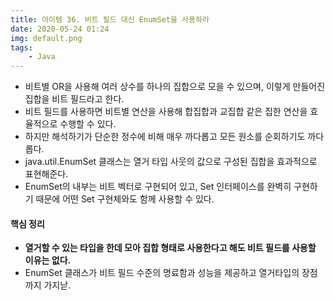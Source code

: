 ```yaml
---
title: 아이템 36. 비트 필드 대신 EnumSet을 사용하라
date: 2020-05-24 01:24
img: default.png
tags:
    - Java
---
```

- 비트별 OR을 사용해 여러 상수를 하나의 집합으로 모을 수 있으며, 이렇게 만들어진 집합을 비트 필드라고 한다.
- 비트 필드를 사용하면 비트별 연산을 사용해 합집합과 교집합 같은 집한 연산을 효율적으로 수행할 수 있다.
- 하지만 해석하기가 단순한 정수에 비해 매우 까다롭고 모든 원소를 순회하기도 까다롭다.
- java.util.EnumSet 클래스는 열거 타입 사웃의 값으로 구성된 집합을 효과적으로 표현해준다.
- EnumSet의 내부는 비트 벡터로 구현되어 있고, Set 인터페이스를 완벽히 구현하기 때문에 어떤 Set 구현체와도 함께 사용할 수 있다.

#### 핵심 정리
- **열거할 수 있는 타입을 한데 모아 집합 형태로 사용한다고 해도 비트 필드를 사용할 이유는 없다.**
- EnumSet 클래스가 비트 필드 수준의 명료함과 성능을 제공하고 열거타입의 장점까지 가지낟.
